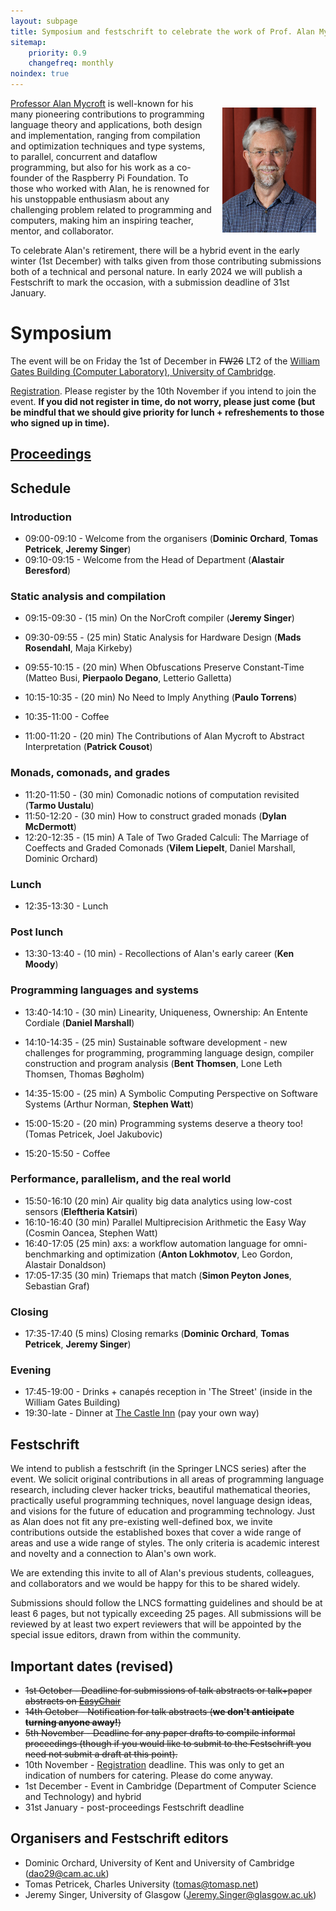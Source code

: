 ```yaml
---
layout: subpage
title: Symposium and festschrift to celebrate the work of Prof. Alan Mycroft
sitemap:
    priority: 0.9
    changefreq: monthly
noindex: true
---
```


<img src="images/am2022.jpg" style="float:right; max-height: 200px; margin: 15px;" />

[Professor Alan Mycroft](https://www.cl.cam.ac.uk/~am21/) is well-known for his many pioneering contributions to programming language theory and applications, both design and implementation, ranging from compilation and optimization techniques and type systems, to parallel, concurrent and dataflow programming, but also for his work as a co-founder of the Raspberry Pi Foundation. To those who worked with Alan, he is renowned for his unstoppable enthusiasm about any challenging problem related to programming and computers, making him an inspiring teacher, mentor, and collaborator.

To celebrate Alan's retirement, there will be a hybrid event in the early winter (1st December) with talks given from those contributing submissions both of a technical and personal nature. In early 2024 we will publish a Festschrift to mark the occasion, with a submission deadline of 31st January.

<!-- More details can be found here: [https://dorchard.github.io/mycroftfest](https://dorchard.github.io/mycroftfest) -->

# Symposium

The event will be on Friday the 1st of December in ~~FW26~~ LT2 of the [William Gates Building (Computer Laboratory), University of Cambridge](https://www.google.com/maps/place/Computer+Laboratory/@52.210891,0.0891517,17z/data=!3m1!4b1!4m6!3m5!1s0x47d8774a3f6e55cd:0xabf8227343e684c7!8m2!3d52.210891!4d0.091732!16zL20vMDJtN2xj?entry=ttu).

[Registration](https://docs.google.com/forms/d/e/1FAIpQLScjsZc8PNVVkdjPHyPiLt4d6l3Yj60oQDbZUCklwhPwub7dTA/viewform). Please register by the 10th November if you intend to join the event. __If you did not register in time, do not worry, please just come (but be mindful that we should give priority for lunch + refreshements to those who signed up in time).__

## [Proceedings](mycroftfest-proceedings.pdf)

## Schedule

### Introduction

* 09:00-09:10 - Welcome from the organisers (__Dominic Orchard__, __Tomas Petricek__, __Jeremy Singer__)
* 09:10-09:15 - Welcome from the Head of Department (__Alastair Beresford__)

### Static analysis and compilation

* 09:15-09:30 - (15 min) On the NorCroft compiler (__Jeremy Singer__)
* 09:30-09:55 - (25 min) Static Analysis for Hardware Design (__Mads Rosendahl__, Maja Kirkeby)
* 09:55-10:15 - (20 min) When Obfuscations Preserve Constant-Time (Matteo Busi, __Pierpaolo Degano__, Letterio Galletta)
* 10:15-10:35 - (20 min) No Need to Imply Anything (__Paulo Torrens__)
* 10:35-11:00 - Coffee

* 11:00-11:20 - (20 min) The Contributions of Alan Mycroft to Abstract Interpretation (__Patrick Cousot__)

### Monads, comonads, and grades

* 11:20-11:50 - (30 min) Comonadic notions of computation revisited (__Tarmo Uustalu__)
* 11:50-12:20 - (30 min) How to construct graded monads (__Dylan McDermott__)
* 12:20-12:35 - (15 min) A Tale of Two Graded Calculi: The Marriage of Coeffects and Graded Comonads (__Vilem Liepelt__, Daniel Marshall, Dominic Orchard)

### Lunch

* 12:35-13:30 - Lunch

### Post lunch 

* 13:30-13:40 - (10 min) - Recollections of Alan's early career (__Ken Moody__)

### Programming languages and systems

* 13:40-14:10 - (30 min) Linearity, Uniqueness, Ownership: An Entente Cordiale (__Daniel Marshall__)
* 14:10-14:35 - (25 min) Sustainable software development - new challenges for programming, programming language design, compiler construction and program analysis (__Bent Thomsen__, Lone Leth Thomsen, Thomas Bøgholm)
* 14:35-15:00 - (25 min) A Symbolic Computing Perspective on Software Systems (Arthur Norman, __Stephen Watt__)
* 15:00-15:20 - (20 min) Programming systems deserve a theory too! (Tomas Petricek, Joel Jakubovic)

* 15:20-15:50 - Coffee

### Performance, parallelism, and the real world

* 15:50-16:10 (20 min) Air quality big data analytics using low-cost sensors (__Eleftheria Katsiri__)
* 16:10-16:40 (30 min) Parallel Multiprecision Arithmetic the Easy Way (Cosmin Oancea, Stephen Watt)
* 16:40-17:05 (25 min) axs: a workflow automation language for omni-benchmarking and optimization (__Anton Lokhmotov__, Leo Gordon, Alastair Donaldson)
* 17:05-17:35 (30 min) Triemaps that match (__Simon Peyton Jones__, Sebastian Graf)

### Closing

* 17:35-17:40 (5 mins) Closing remarks (__Dominic Orchard__, __Tomas Petricek__, __Jeremy Singer__)

### Evening

* 17:45-19:00 - Drinks + canapés reception in 'The Street' (inside in the William Gates Building)
* 19:30-late - Dinner at [The Castle Inn](https://www.google.com/maps/search/the+castle+inn+cambridge/@52.2075091,0.1134938,16z/data=!3m1!4b1?entry=ttu) (pay your own way)

## Festschrift


We intend to publish a festschrift (in the Springer LNCS series) after the event.  We solicit original contributions in all areas of programming language research, including clever hacker tricks, beautiful mathematical theories, practically useful programming techniques, novel language design ideas, and visions for the future of education and programming technology. Just as Alan does not fit any pre-existing well-defined box, we invite contributions outside the established boxes that cover a wide range of areas and use a wide range of styles. The only criteria is academic interest and novelty and a connection to Alan's own work. 

<!-- Furthemore, we would also happily receive talk proposals of a more informal nature, for example, to talk about previous collaborations with Alan or early interactions. -->

We are extending this invite to all of Alan's previous students, colleagues, and collaborators and we would be happy for this to be shared widely.

Submissions should follow the LNCS formatting guidelines and should be at least 6 pages, but not typically exceeding 25 pages. All submissions will be reviewed by at least two expert reviewers that will be appointed by the special issue editors, drawn from within the community.

## Important dates (revised)

* ~~1st October - Deadline for submissions of talk abstracts or talk+paper abstracts on [EasyChair](https://easychair.org/conferences/?conf=mycroftfest23)~~
* ~~14th October - Notification for talk abstracts (__we don't anticipate turning anyone away!__)~~
* ~~5th November - Deadline for any paper drafts to compile informal proceedings (though if you would like to submit to the Festschrift you need not submit a draft at this point).~~
* 10th November - [Registration](https://docs.google.com/forms/d/e/1FAIpQLScjsZc8PNVVkdjPHyPiLt4d6l3Yj60oQDbZUCklwhPwub7dTA/viewform) deadline. This was only to get an indication of numbers for catering. Please do come anyway.
* 1st December - Event in Cambridge (Department of Computer Science and Technology) and hybrid
* 31st January - post-proceedings Festschrift deadline

## Organisers and Festschrift editors

- Dominic Orchard, University of Kent and University of Cambridge ([dao29@cam.ac.uk](mailto:dao29@cam.ac.uk))
- Tomas Petricek, Charles University ([tomas@tomasp.net](mailto:tomas@tomasp.net))
- Jeremy Singer, University of Glasgow ([Jeremy.Singer@glasgow.ac.uk](mailto:Jeremy.Singer@glasgow.ac.uk))
